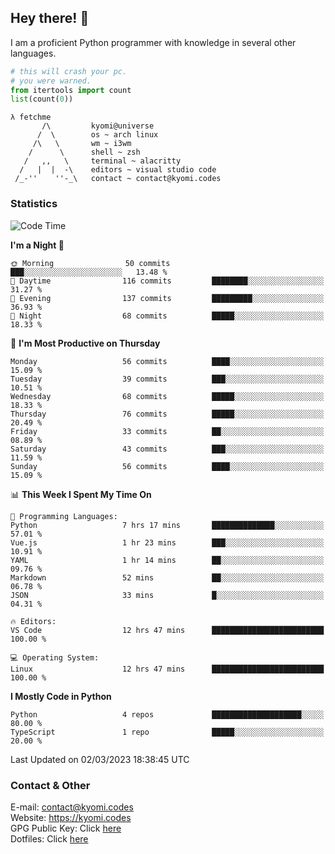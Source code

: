 ## Hey there! 👋
I am a proficient Python programmer with knowledge in several other languages.

```py
# this will crash your pc.
# you were warned.
from itertools import count
list(count(0))
```

```
λ fetchme
       /\         kyomi@universe
      /  \        os ~ arch linux
     /\   \       wm ~ i3wm
    /      \      shell ~ zsh
   /   ,,   \     terminal ~ alacritty
  /   |  |  -\    editors ~ visual studio code
 /_-''    ''-_\   contact ~ contact@kyomi.codes
```

### Statistics
<!--START_SECTION:waka-->
![Code Time](http://img.shields.io/badge/Code%20Time-218%20hrs%2023%20mins-blue)

**I'm a Night 🦉** 

```text
🌞 Morning                50 commits          ███░░░░░░░░░░░░░░░░░░░░░░   13.48 % 
🌆 Daytime                116 commits         ████████░░░░░░░░░░░░░░░░░   31.27 % 
🌃 Evening                137 commits         █████████░░░░░░░░░░░░░░░░   36.93 % 
🌙 Night                  68 commits          █████░░░░░░░░░░░░░░░░░░░░   18.33 % 
```
📅 **I'm Most Productive on Thursday** 

```text
Monday                   56 commits          ████░░░░░░░░░░░░░░░░░░░░░   15.09 % 
Tuesday                  39 commits          ███░░░░░░░░░░░░░░░░░░░░░░   10.51 % 
Wednesday                68 commits          █████░░░░░░░░░░░░░░░░░░░░   18.33 % 
Thursday                 76 commits          █████░░░░░░░░░░░░░░░░░░░░   20.49 % 
Friday                   33 commits          ██░░░░░░░░░░░░░░░░░░░░░░░   08.89 % 
Saturday                 43 commits          ███░░░░░░░░░░░░░░░░░░░░░░   11.59 % 
Sunday                   56 commits          ████░░░░░░░░░░░░░░░░░░░░░   15.09 % 
```


📊 **This Week I Spent My Time On** 

```text
💬 Programming Languages: 
Python                   7 hrs 17 mins       ██████████████░░░░░░░░░░░   57.01 % 
Vue.js                   1 hr 23 mins        ███░░░░░░░░░░░░░░░░░░░░░░   10.91 % 
YAML                     1 hr 14 mins        ██░░░░░░░░░░░░░░░░░░░░░░░   09.76 % 
Markdown                 52 mins             ██░░░░░░░░░░░░░░░░░░░░░░░   06.78 % 
JSON                     33 mins             █░░░░░░░░░░░░░░░░░░░░░░░░   04.31 % 

🔥 Editors: 
VS Code                  12 hrs 47 mins      █████████████████████████   100.00 % 

💻 Operating System: 
Linux                    12 hrs 47 mins      █████████████████████████   100.00 % 
```

**I Mostly Code in Python** 

```text
Python                   4 repos             ████████████████████░░░░░   80.00 % 
TypeScript               1 repo              █████░░░░░░░░░░░░░░░░░░░░   20.00 % 
```




 Last Updated on 02/03/2023 18:38:45 UTC
<!--END_SECTION:waka-->

### Contact & Other
E-mail: contact@kyomi.codes<br>
Website: https://kyomi.codes<br>
GPG Public Key: Click [here](https://github.com/bitterteriyaki.gpg)<br>
Dotfiles: Click [here](https://github.com/bitterteriyaki/dotfiles)
